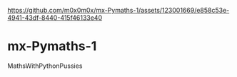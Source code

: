 https://github.com/m0x0m0x/mx-Pymaths-1/assets/123001669/e858c53e-4941-43df-8440-415f46133e40

# mx-Pymaths-1
MathsWithPythonPussies 
